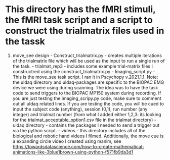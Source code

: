 # This directory has the fMRI stimuli, the fMRI task script and a script to construct the trialmatrix files used in the tassk
1. move_see design
        - Construct_trialmatrix.py - creates multiple iterations of the trialmatrix file which will be used as the input to run a single run of the task.
        - trialmat_rep3 - includes some example trial-matrix files I constructred using the construct_trialmatrix.py
        - Imaging_script.py - This is the move_see task script. I ran it in Pscychopy v.2021.1.1. Note: the uldaq directory and uldaq-packages are specific to the BIOPAC EMG device we were using during scanning. The idea was to have the task code to send triggers to the BIOPAC MP150 system during recording. If you are just testing the imaging_scripy.py code, make sure to comment out all uldaq related lines. If you are testing the code, you will be cued to input the subject code (anything), session (0,1), run number (any integer) and trialmat number (from what I added either 1,2,3: its looking for the trialmat_acceptable_option1.csv file in the trialmat directory)
        - uldaq directory - contains the packages I needed to send a trigger out via the python script. 
        - videos - this directory includes all of the biological and robotic hand videos I filmed. Additionally, the move cue is a expanding circle video I created using manim, see https://towardsdatascience.com/how-to-create-mathematical-animations-like-3blue1brown-using-python-f571fb9da3d1

